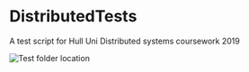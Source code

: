 # DistributedTests
A test script for Hull Uni Distributed systems coursework 2019

![Test folder location](https://cdn.discordapp.com/attachments/690586605064552459/693999547378171945/unknown.png)
